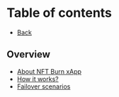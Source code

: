 # Table of contents

* [Back](http://localhost:5000/s/N87e0dRJV5txolG94iir/)

## Overview

* [About NFT Burn xApp](README.md)
* [How it works?](overview/how-it-works.md)
* [Failover scenarios](overview/failover-scenarios.md)
